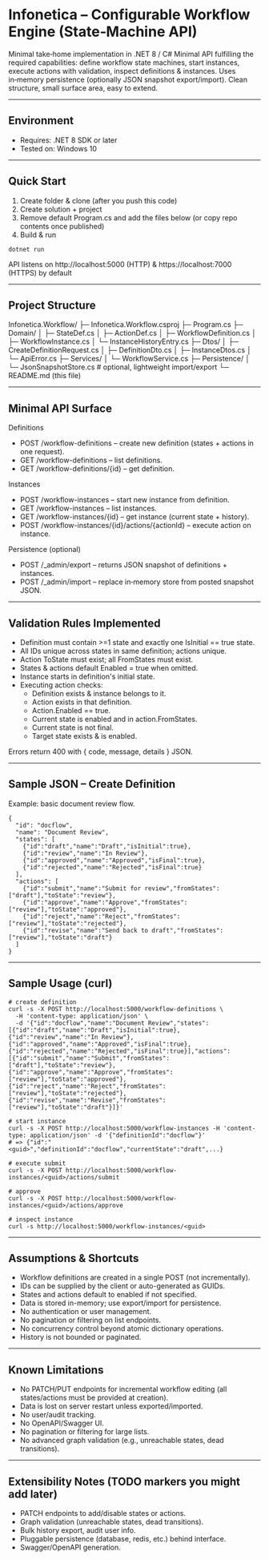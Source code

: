 # Infonetica – Configurable Workflow Engine (State‑Machine API)

Minimal take‑home implementation in .NET 8 / C# Minimal API fulfilling the required capabilities: define workflow state machines, start instances, execute actions with validation, inspect definitions & instances. Uses in‑memory persistence (optionally JSON snapshot export/import). Clean structure, small surface area, easy to extend.

---

## Environment

- Requires: .NET 8 SDK or later
- Tested on: Windows 10

---

## Quick Start

1. Create folder & clone (after you push this code)
2. Create solution + project
3. Remove default Program.cs and add the files below (or copy repo contents once published)
4. Build & run

```
dotnet run
```

API listens on http://localhost:5000 (HTTP) & https://localhost:7000 (HTTPS) by default

---

## Project Structure

Infonetica.Workflow/
 ├─ Infonetica.Workflow.csproj
 ├─ Program.cs
 ├─ Domain/
 │   ├─ StateDef.cs
 │   ├─ ActionDef.cs
 │   ├─ WorkflowDefinition.cs
 │   ├─ WorkflowInstance.cs
 │   └─ InstanceHistoryEntry.cs
 ├─ Dtos/
 │   ├─ CreateDefinitionRequest.cs
 │   ├─ DefinitionDto.cs
 │   ├─ InstanceDtos.cs
 │   └─ ApiError.cs
 ├─ Services/
 │   └─ WorkflowService.cs
 ├─ Persistence/
 │   └─ JsonSnapshotStore.cs   # optional, lightweight import/export
 └─ README.md  (this file)

---

## Minimal API Surface

Definitions

* POST   /workflow-definitions – create new definition (states + actions in one request).
* GET    /workflow-definitions – list definitions.
* GET    /workflow-definitions/{id} – get definition.

Instances

* POST   /workflow-instances – start new instance from definition.
* GET    /workflow-instances – list instances.
* GET    /workflow-instances/{id} – get instance (current state + history).
* POST   /workflow-instances/{id}/actions/{actionId} – execute action on instance.

Persistence (optional)

* POST   /_admin/export – returns JSON snapshot of definitions + instances.
* POST   /_admin/import – replace in‑memory store from posted snapshot JSON.

---

## Validation Rules Implemented

* Definition must contain >=1 state and exactly one IsInitial == true state.
* All IDs unique across states in same definition; actions unique.
* Action ToState must exist; all FromStates must exist.
* States & actions default Enabled = true when omitted.
* Instance starts in definition's initial state.
* Executing action checks:
  * Definition exists & instance belongs to it.
  * Action exists in that definition.
  * Action.Enabled == true.
  * Current state is enabled and in action.FromStates.
  * Current state is not final.
  * Target state exists & is enabled.

Errors return 400 with { code, message, details } JSON.

---

## Sample JSON – Create Definition

Example: basic document review flow.

```
{
  "id": "docflow",
  "name": "Document Review",
  "states": [
    {"id":"draft","name":"Draft","isInitial":true},
    {"id":"review","name":"In Review"},
    {"id":"approved","name":"Approved","isFinal":true},
    {"id":"rejected","name":"Rejected","isFinal":true}
  ],
  "actions": [
    {"id":"submit","name":"Submit for review","fromStates":["draft"],"toState":"review"},
    {"id":"approve","name":"Approve","fromStates":["review"],"toState":"approved"},
    {"id":"reject","name":"Reject","fromStates":["review"],"toState":"rejected"},
    {"id":"revise","name":"Send back to draft","fromStates":["review"],"toState":"draft"}
  ]
}
```

---

## Sample Usage (curl)

```
# create definition
curl -s -X POST http://localhost:5000/workflow-definitions \
  -H 'content-type: application/json' \
  -d '{"id":"docflow","name":"Document Review","states":[{"id":"draft","name":"Draft","isInitial":true},{"id":"review","name":"In Review"},{"id":"approved","name":"Approved","isFinal":true},{"id":"rejected","name":"Rejected","isFinal":true}],"actions":[{"id":"submit","name":"Submit","fromStates":["draft"],"toState":"review"},{"id":"approve","name":"Approve","fromStates":["review"],"toState":"approved"},{"id":"reject","name":"Reject","fromStates":["review"],"toState":"rejected"},{"id":"revise","name":"Revise","fromStates":["review"],"toState":"draft"}]}'

# start instance
curl -s -X POST http://localhost:5000/workflow-instances -H 'content-type: application/json' -d '{"definitionId":"docflow"}'
# => {"id":"<guid>","definitionId":"docflow","currentState":"draft",...}

# execute submit
curl -s -X POST http://localhost:5000/workflow-instances/<guid>/actions/submit

# approve
curl -s -X POST http://localhost:5000/workflow-instances/<guid>/actions/approve

# inspect instance
curl -s http://localhost:5000/workflow-instances/<guid>
```

---

## Assumptions & Shortcuts

- Workflow definitions are created in a single POST (not incrementally).
- IDs can be supplied by the client or auto-generated as GUIDs.
- States and actions default to enabled if not specified.
- Data is stored in-memory; use export/import for persistence.
- No authentication or user management.
- No pagination or filtering on list endpoints.
- No concurrency control beyond atomic dictionary operations.
- History is not bounded or paginated.

---

## Known Limitations

- No PATCH/PUT endpoints for incremental workflow editing (all states/actions must be provided at creation).
- Data is lost on server restart unless exported/imported.
- No user/audit tracking.
- No OpenAPI/Swagger UI.
- No pagination or filtering for large lists.
- No advanced graph validation (e.g., unreachable states, dead transitions).

---

## Extensibility Notes (TODO markers you might add later)

* PATCH endpoints to add/disable states or actions.
* Graph validation (unreachable states, dead transitions).
* Bulk history export, audit user info.
* Pluggable persistence (database, redis, etc.) behind interface.
* Swagger/OpenAPI generation.

